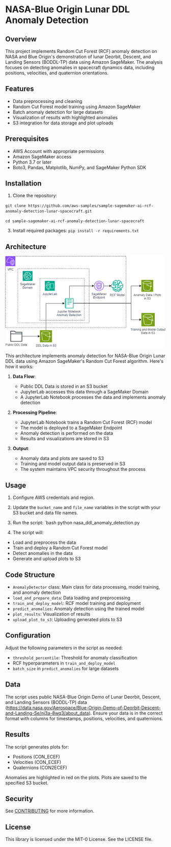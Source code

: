# NASA-Blue Origin Lunar DDL Anomaly Detection

## Overview

This project implements Random Cut Forest (RCF) anomaly detection on NASA and Blue Origin's demonstration of lunar Deorbit, Descent, and Landing Sensors (BODDL-TP) data using Amazon SageMaker. The analysis focuses on detecting anomalies in spacecraft dynamics data, including positions, velocities, and quaternion orientations.

## Features

- Data preprocessing and cleaning
- Random Cut Forest model training using Amazon SageMaker
- Batch anomaly detection for large datasets
- Visualization of results with highlighted anomalies
- S3 integration for data storage and plot uploads

## Prerequisites

- AWS Account with appropriate permissions
- Amazon SageMaker access
- Python 3.7 or later
- Boto3, Pandas, Matplotlib, NumPy, and SageMaker Python SDK

## Installation

1. Clone the repository:

`git clone https://github.com/aws-samples/sample-sagemaker-ai-rcf-anomaly-detection-lunar-spacecraft.git`

`cd sample-sagemaker-ai-rcf-anomaly-detection-lunar-spacecraft`


3. Install required packages:
`pip install -r requirements.txt`

## Architecture

![Architecture Diagram](/DDL_RCF_architecture.png)

This architecture implements anomaly detection for NASA-Blue Origin Lunar DDL data using Amazon SageMaker's Random Cut Forest algorithm. Here's how it works:

1. **Data Flow**:
   - Public DDL Data is stored in an S3 bucket
   - JupyterLab accesses this data through a SageMaker Domain
   - A JupyterLab Notebook processes the data and implements anomaly detection

2. **Processing Pipeline**:
   - JupyterLab Notebook trains a Random Cut Forest (RCF) model
   - The model is deployed to a SageMaker Endpoint
   - Anomaly detection is performed on the data
   - Results and visualizations are stored in S3

3. **Output**:
   - Anomaly data and plots are saved to S3
   - Training and model output data is preserved in S3
   - The system maintains VPC security throughout the process

## Usage

1. Configure AWS credentials and region.

2. Update the `bucket_name` and `file_name` variables in the script with your S3 bucket and data file names.

3. Run the script:
`bash python nasa_ddl_anomaly_detection.py

4. The script will:
- Load and preprocess the data
- Train and deploy a Random Cut Forest model
- Detect anomalies in the data
- Generate and upload plots to S3

## Code Structure

- `AnomalyDetector` class: Main class for data processing, model training, and anomaly detection
- `load_and_prepare_data`: Data loading and preprocessing
- `train_and_deploy_model`: RCF model training and deployment
- `predict_anomalies`: Anomaly detection using the trained model
- `plot_results`: Visualization of results
- `upload_plot_to_s3`: Uploading generated plots to S3

## Configuration

Adjust the following parameters in the script as needed:
- `threshold_percentile`: Threshold for anomaly classification
- RCF hyperparameters in `train_and_deploy_model`
- `batch_size` in `predict_anomalies` for large datasets

## Data

The script uses public NASA-Blue Origin Demo of Lunar Deorbit, Descent, and Landing Sensors (BODDL-TP) data (https://data.nasa.gov/Aerospace/Blue-Origin-Demo-of-Deorbit-Descent-and-Landing-Se/nj3a-8wq3/about_data). Ensure your data is in the correct format with columns for timestamps, positions, velocities, and quaternions.

## Results

The script generates plots for:
- Positions (CON_ECEF)
- Velocities (CON_ECEF)
- Quaternions (CON2ECEF)

Anomalies are highlighted in red on the plots. Plots are saved to the specified S3 bucket.

## Security

See [CONTRIBUTING](CONTRIBUTING.md#security-issue-notifications) for more information.

## License

This library is licensed under the MIT-0 License. See the LICENSE file.
